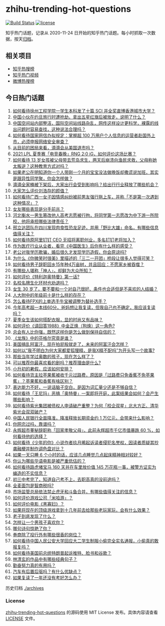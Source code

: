 # zhihu-trending-hot-questions

[![Build Status](https://github.com/justjavac/zhihu-trending-hot-questions/workflows/ci/badge.svg?branch=master)](https://github.com/justjavac/zhihu-trending-hot-questions/actions)
[![license](https://img.shields.io/github/license/justjavac/zhihu-trending-hot-questions)](https://github.com/justjavac/zhihu-trending-hot-questions/blob/master/LICENSE)

知乎热门话题，记录从 2020-11-24 日开始的知乎热门话题。每小时抓取一次数据，按天[归档](./archives)。

## 相关项目

- [知乎热搜榜](https://github.com/justjavac/zhihu-trending-top-search)
- [知乎热门视频](https://github.com/justjavac/zhihu-trending-hot-video)
- [微博热搜榜](https://github.com/justjavac/weibo-trending-hot-search)

## 今日热门话题

<!-- BEGIN -->
<!-- 最后更新时间 Sun Jul 11 2021 06:01:50 GMT+0800 (China Standard Time) -->

1. [如何看待徐州工程学院一学生本科发了十篇 SCI
   并全奖直博香港城市大学？](https://www.zhihu.com/question/470726101)
2. [中国小伙在约旦旅行时遭抢劫，拿出五星红旗后被放走，说明了什么？](https://www.zhihu.com/question/471187170)
3. [中国空间站内部整洁，国际空间站线路杂乱，网传这样设计更科学，裸露的线出问题时容易查找，这种说法合理吗？](https://www.zhihu.com/question/471342963)
4. [如何看待国家网信办拟规定：掌握超 100
   万用户个人信息的运营者赴国外上市，必须申报网络安全审查？](https://www.zhihu.com/question/471329744)
5. [从目前的困局来看，滴滴会从美国退市吗？](https://www.zhihu.com/question/470069077)
6. [2021 LPL 夏季赛「电竞春晚」RNG 2:0
   iG，如何评价这场比赛？](https://www.zhihu.com/question/471400409)
7. [如何看待 13
   岁女孩被父母带去荒岛求生，两天后崩溃向渔民求救，父母称她太叛逆？这种教育方式对吗？](https://www.zhihu.com/question/471233105)
8. [如果老公在明知道你一个人带刚一个月的宝宝没法做晚饭却撒谎说加班，其实是跟异性同学聚，你会怎样做？](https://www.zhihu.com/question/470868422)
9. [滴滴全家桶被下架后，大家出行会受到影响吗？给出行行业释放了哪些机会？](https://www.zhihu.com/question/471243027)
10. [大家怎么评价刘浩存的颜值？](https://www.zhihu.com/question/415082238)
11. [如何看待广西一女子因情感纠纷被前男友强行拖上车，并称「不是第一次遇到这种情况」？](https://www.zhihu.com/question/471250926)
12. [女友哪些表现是分手前兆？](https://www.zhihu.com/question/22048640)
13. [河北衡水一男生篡改他人高考志愿被行拘，将同学第一志愿改为中下游一所院校，他将承担哪些法律责任？](https://www.zhihu.com/question/471217744)
14. [邢立达团队在四川发现肉食性恐龙足迹，并用「野比大雄」命名，有哪些信息值得关注？](https://www.zhihu.com/question/470470078)
15. [如何看待原阿里钉钉 CEO 无招将离职创业，多名钉钉老将加入？](https://www.zhihu.com/question/471179922)
16. [作为医疗行业从业者，看完《中国医生》后你有什么样的感受？](https://www.zhihu.com/question/470653790)
17. [老公对我学历欺骗，婚后很久才发现学历造假，你会原谅吗?](https://www.zhihu.com/question/347657075)
18. [为什么《你微笑时很美》里描述的「三二一开团」桥段让很多人觉得可笑？](https://www.zhihu.com/question/469079924)
19. [如何看待男子辞职回乡15年种4万亩树，并且回应：不愿家乡被吞噬？](https://www.zhihu.com/question/471104371)
20. [有哪些人堪称「神人」，却鲜为大众所知？](https://www.zhihu.com/question/39408533)
21. [如何评价《特利迦奥特曼》第一话?](https://www.zhihu.com/question/471283489)
22. [名校名牌生化环材也劝退吗？](https://www.zhihu.com/question/401708377)
23. [女生 30
    岁了，要不要和一个对自己很好、条件也合适但是不喜欢的人结婚？](https://www.zhihu.com/question/463821091)
24. [人大附中的年级前十是什么样的存在？](https://www.zhihu.com/question/322801940)
25. [怎么看待FPX的上单选手牛宝被调整为替补选手？](https://www.zhihu.com/question/471058719)
26. [今年高考超一本线60分，爸妈想让我复读，但我自己也不确定，我应该复读吗？](https://www.zhihu.com/question/470979430)
27. [夏季女生该如何搭配衣服，显的时尚又有品味？](https://www.zhihu.com/question/23828047)
28. [如何评价《请回答1988》中金正焕（狗焕）这一角色?](https://www.zhihu.com/question/41217427)
29. [总会有人比你强，既然这样你是怎么做到保持自信的？](https://www.zhihu.com/question/471063677)
30. [《龙族》中的芬格尔究竟是谁？](https://www.zhihu.com/question/376618363)
31. [美国搞乱阿富汗，现在拍屁股就走了，未来的阿富汗会怎样？](https://www.zhihu.com/question/470254637)
32. [如何以“我不明白为何大家都爱狐狸精，是我X精不配吗”为开头写一个故事?](https://www.zhihu.com/question/443816329)
33. [那些当年学过奥数的孩子，现在怎么样了？](https://www.zhihu.com/question/370029426)
34. [可以推荐你最喜欢看的剧吗？推荐理由是什么?](https://www.zhihu.com/question/464331236)
35. [小升初的暑假，应该如何安排？](https://www.zhihu.com/question/327830878)
36. [如何看待货主拉苹果蕉被收千元过路费，原因是「过路费只免香蕉不免苹果蕉」？苹果蕉和香蕉有啥区别？](https://www.zhihu.com/question/471137088)
37. [表达能力不好，一说话脑子空白，是因为词汇量少还是不够自信？](https://www.zhihu.com/question/442551957)
38. [如何看待「王尼玛」恶搞「奥特曼」一案即将开庭，此案结果会如何？会产生哪些影响？](https://www.zhihu.com/question/471109088)
39. [如何看待紫光集团被债权人申请破产重整？为何「校企双星」北大方正、清华紫光会双双破产？](https://www.zhihu.com/question/471196965)
40. [中国人民银行全面降准，降准释放长期资金约 1
    万亿元，会带来什么影响？](https://www.zhihu.com/question/471181275)
41. [你网恋过吗，靠谱吗？](https://www.zhihu.com/question/421752142)
42. [永辉超市董秘辞职称「回家孝敬父母」，此前永辉超市千亿市值暴跌 60
    %，如何看待他的选择？](https://www.zhihu.com/question/470636516)
43. [如何看待《少年的你》小说作者玖月晞起诉读者侵犯名誉权，因读者质疑其抄袭融梗并制作调色盘对比？](https://www.zhihu.com/question/471263769)
44. [如果一天只睡 6 个小时的话，应该几点睡觉几点起床精神相对较好？](https://www.zhihu.com/question/311297911)
45. [你认为哪些华语电影是被严重低估的？](https://www.zhihu.com/question/20826845)
46. [如何看待路虎堵宝马 160 天并在车里放价值 145
    万花瓶一事，被警方证实为编造的不实信息？](https://www.zhihu.com/question/471180914)
47. [初三中考完了，知道自己考不上，去职高真的没前途吗？](https://www.zhihu.com/question/466996886)
48. [全麦面包是智商税吗?](https://www.zhihu.com/question/416804902)
49. [市场监管总局依法禁止虎牙和斗鱼合并，有哪些值得关注的信息？](https://www.zhihu.com/question/471300814)
50. [如何评价游戏公司「米哈游」？](https://www.zhihu.com/question/340486479)
51. [如何评价电影《黑寡妇》？](https://www.zhihu.com/question/276793168)
52. [如果将现在的顶级游戏拿到十几年前去给那些老玩家玩，会有什么效果？](https://www.zhihu.com/question/35597444)
53. [老子到底发现了什么？](https://www.zhihu.com/question/313095458)
54. [怎样让一个男孩子喜欢你？](https://www.zhihu.com/question/22305818)
55. [哪句诗句惊艳了你？](https://www.zhihu.com/question/460710906)
56. [券商除了投行外有哪些很香的岗位？](https://www.zhihu.com/question/468335924)
57. [如何看待中国人民公安大学回应大二学生制服小偷完全实名通报，小偷真的敢报复吗？](https://www.zhihu.com/question/470651207)
58. [如何看待美国前总统特朗普起诉推特、脸书和谷歌？](https://www.zhihu.com/question/470829116)
59. [林清玄的作品中有哪些经典句子？](https://www.zhihu.com/question/382660986)
60. [勤奋努力真的有用吗？](https://www.zhihu.com/question/464060264)
61. [汽车有后置后驱吗？有什么优缺点？](https://www.zhihu.com/question/451373523)
62. [如果复读了一年还没有考好怎么办？](https://www.zhihu.com/question/467981639)

<!-- END -->

历史归档 [./archives](./archives)

### License

[zhihu-trending-hot-questions](https://github.com/justjavac/zhihu-trending-hot-questions)
的源码使用 MIT License 发布。具体内容请查看 [LICENSE](./LICENSE) 文件。
